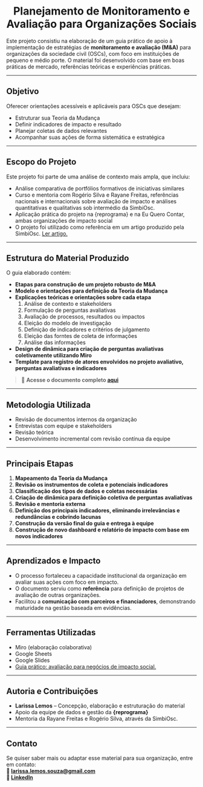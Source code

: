 # <center>Planejamento de Monitoramento e Avaliação para Organizações Sociais

Este projeto consistiu na elaboração de um guia prático de apoio à implementação de estratégias de **monitoramento e avaliação (M&A)** para organizações da sociedade civil (OSCs), com foco em instituições de pequeno e médio porte. O material foi desenvolvido com base em boas práticas de mercado, referências teóricas e experiências práticas.

---

## Objetivo

Oferecer orientações acessíveis e aplicáveis para OSCs que desejam:
- Estruturar sua Teoria da Mudança
- Definir indicadores de impacto e resultado
- Planejar coletas de dados relevantes
- Acompanhar suas ações de forma sistemática e estratégica

---

## Escopo do Projeto

Este projeto foi parte de uma análise de contexto mais ampla, que incluiu:

- Análise comparativa de portfólios formativos de iniciativas similares
- Curso e mentoria com Rogério Silva e Rayane Freitas, referências nacionais e internacionais sobre avaliação de impacto e análises quantitativas e qualitativas sob intermédio da SimbiOsc.
- Aplicação prática do projeto na {reprograma} e na Eu Quero Contar, ambas organizações de impacto social
- O projeto foi utilizado como referência em um artigo produzido pela SimbiOsc. [Ler artigo.]("https://www.linkedin.com/pulse/evoluindo-em-pr%C3%A1ticas-avaliativas-como-reprograma-bdi6f/?trackingId=3aq0kvOVHehXX6kVz3g6oQ%3D%3D")

---

## Estrutura do Material Produzido

O guia elaborado contém:

- **Etapas para construção de um projeto robusto de M&A**
- **Modelo e orientações para definição da Teoria da Mudança**
- **Explicações teóricas e orientações sobre cada etapa**
  1. Análise de contexto e stakeholders
  2. Formulação de perguntas avaliativas
  3. Avaliação de processos, resultados ou impactos
  4. Eleição do modelo de investigação
  5. Definição de indicadores e critérios de julgamento
  6. Eleição das forntes de coleta de informações
  7. Análise das informações
- **Design de dinâmica para criação de perguntas avaliativas coletivamente utilizando Miro**
- **Template para registro de atores envolvidos no projeto avaliativo, perguntas avaliativas e indicadores**

> 📄 **Acesse o documento completo [aqui](URL_DO_PDF_SE_DISPONÍVEL)**

---

## Metodologia Utilizada

- Revisão de documentos internos da organização
- Entrevistas com equipe e stakeholders
- Revisão teórica
- Desenvolvimento incremental com revisão contínua da equipe

---

## Principais Etapas

1. **Mapeamento da Teoria da Mudança**
2. **Revisão os instrumentos de coleta e potenciais indicadores**
3. **Classificação dos tipos de dados e coletas necessárias**
4. **Criação de dinâmica para definição coletiva de perguntas avaliativas**
5. **Revisão e mentoria externa**
6. **Definição dos principais indicadores, eliminando irrelevâncias e redundâncias e cobrindo lacunas**
7. **Construção da versão final do guia e entrega à equipe**
8. **Construção de novo dashboard e relatório de impacto com base em novos indicadores**

---

## Aprendizados e Impacto

- O processo fortaleceu a capacidade institucional da organização em avaliar suas ações com foco em impacto.
- O documento serviu como **referência** para definição de projetos de avaliação de outras organizações.
- Facilitou a **comunicação com parceiros e financiadores**, demonstrando maturidade na gestão baseada em evidências.

---

## Ferramentas Utilizadas

- Miro (elaboração colaborativa)
- Google Sheets
- Google Slides
- [Guia prático: avaliação para negócios de impacto social.](https://impactosocial.artemisia.org.br/lp-guia-pratico)
---

## Autoria e Contribuições

- **Larissa Lemos** – Concepção, elaboração e estruturação do material  
- Apoio da equipe de dados e gestão da **{reprograma}**
- Mentoria da Rayane Freitas e Rogério Silva, através da SimbiOsc.

---

## Contato

Se quiser saber mais ou adaptar esse material para sua organização, entre em contato:  
**📧 larissa.lemos.souza@gmail.com**  
**🔗 [LinkedIn](https://www.linkedin.com/in/larissalemoss/)**
